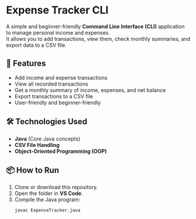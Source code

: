 # Expense Tracker CLI

A simple and beginner-friendly **Command Line Interface (CLI)** application to manage personal income and expenses.  
It allows you to add transactions, view them, check monthly summaries, and export data to a CSV file.

## 🚀 Features
- Add income and expense transactions
- View all recorded transactions
- Get a monthly summary of income, expenses, and net balance
- Export transactions to a CSV file
- User-friendly and beginner-friendly

## 🛠️ Technologies Used
- **Java** (Core Java concepts)
- **CSV File Handling**
- **Object-Oriented Programming (OOP)**

## 📦 How to Run
1. Clone or download this repository.
2. Open the folder in **VS Code**.
3. Compile the Java program:
   ```
   javac ExpenseTracker.java
